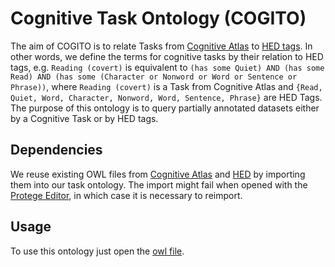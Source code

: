 # Cognitive Task Ontology (COGITO)
The aim of COGITO is to relate Tasks from [Cognitive Atlas](https://cognitiveatlas.org/) to [HED tags](https://www.hedtags.org/display_hed.html). In other words, we define the terms for cognitive tasks by their relation to HED tags, e.g. `Reading (covert)` is equivalent to `(has some Quiet) AND (has some Read) AND (has some (Character or Nonword or Word or Sentence or Phrase))`, where `Reading (covert)` is a Task from Cognitive Atlas and `{Read, Quiet, Word, Character, Nonword, Word, Sentence, Phrase}` are HED Tags. 
The purpose of this ontology is to query partially annotated datasets either by a Cognitive Task or by HED tags. 

## Dependencies
We reuse existing OWL files from [Cognitive Atlas](https://data.bioontology.org/ontologies/COGAT/submissions/7/download?apikey=8b5b7825-538d-40e0-9e9e-5ab9274a9aeb) and [HED](https://gitlab.com/api/v4/projects/45068833/jobs/artifacts/main/raw/HED8.2.0.owl?job=generate-owl) by importing them into our task ontology. The import might fail when opened with the [Protege Editor](https://protege.stanford.edu/), in which case it is necessary to reimport.

## Usage
To use this ontology just open the [owl file](cogito.owl). 
